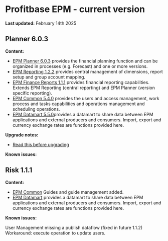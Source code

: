# Profitbase EPM - current version

**Last updated:** February 14th 2025

## Planner 6.0.3

**Content:**

- [EPM Planner 6.0.3](changelog-EPMPlanner.md) provides the financial planning function and can be organized in processes (e.g. Forecast) and one or more versions.
- [EPM Reporting 1.2.2](changelog-EPMReporting.md) provides central management of dimensions, report setup and group account mapping.
- [EPM Finance Reports 1.1.1](changelog-EPMFinanceReports.md) provides financial reporting capabilities. Extends EPM Reporting (central reporting) and EPM Planner (version specific reporting).
- [EPM Common 5.4.0](changelog-EPMCommon.md) provides the users and access management, work process and tasks capabilities and operations management and scheduling operations.
- [EPM Datamart 5.5.0](changelog-EPMDatamart.md)provides a datamart to share data between EPM applications and external producers and consumers. Import, export and currency exchange rates are functions provided here.

**Upgrade notes:**

- [Read this before upgrading](readme-EPMPlanner.md)

**Known issues:**

## Risk 1.1.1

**Content:**

- [EPM Common](changelog-EPMCommon.md) Guides and guide management added.
- [EPM Datamart](changelog-EPMDatamart.md) provides a datamart to share data between EPM applications and external producers and consumers. Import, export and currency exchange rates are functions provided here.

**Known issues:**

User Management missing a publish dataflow (fixed in future 1.1.2)
Workaround: execute operation to update users.
